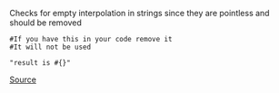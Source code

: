Checks for empty interpolation in strings since they are pointless and should be removed

```
#If you have this in your code remove it
#It will not be used

"result is #{}"
```

[Source](http://www.rubydoc.info/gems/rubocop/RuboCop/Cop/Lint/EmptyInterpolation)